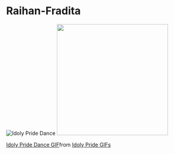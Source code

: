 # Raihan-Fradita
![Idoly Pride Dance](https://media.tenor.com/images/8e9d5e1c1e4e5b8e2b3c4f1e4e5e8e9d/tenor.gif)
<img src="https://media.tenor.com/images/8e9d5e1c1e4e5b8e2b3c4f1e4e5e8e9d/tenor.gif" width="300" />
<div class="tenor-gif-embed" data-postid="20399823" data-share-method="host" data-aspect-ratio="1.78771" data-width="100%"><a href="https://tenor.com/view/idoly-pride-dance-gif-20399823">Idoly Pride Dance GIF</a>from <a href="https://tenor.com/search/idoly+pride-gifs">Idoly Pride GIFs</a></div> <script type="text/javascript" async src="https://tenor.com/embed.js"></script>
